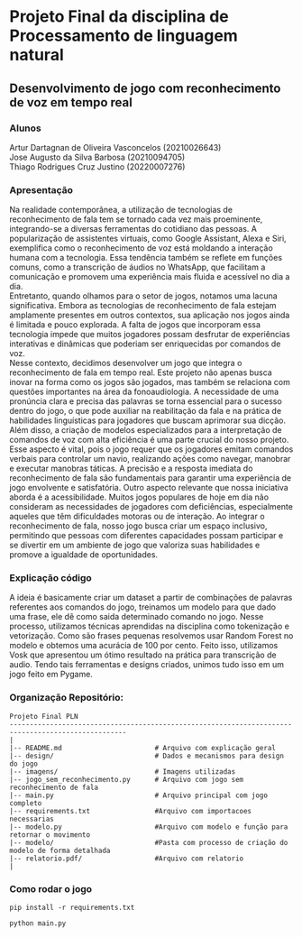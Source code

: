 # Projeto Final da disciplina de Processamento de linguagem natural
## Desenvolvimento de jogo com reconhecimento de voz em tempo real
### Alunos
Artur Dartagnan de Oliveira Vasconcelos (20210026643)  
Jose Augusto da Silva Barbosa (20210094705)  
Thiago Rodrigues Cruz Justino (20220007276)
### Apresentação 
Na realidade contemporânea, a utilização de tecnologias de reconhecimento de fala tem se tornado cada vez mais proeminente, integrando-se a diversas ferramentas do cotidiano das pessoas. A popularização de assistentes virtuais, como Google Assistant, Alexa e Siri, exemplifica como o reconhecimento de voz está moldando a interação humana com a tecnologia. Essa tendência também se reflete em funções comuns, como a transcrição de áudios no WhatsApp, que facilitam a comunicação e promovem uma experiência mais fluida e acessível no dia a dia.  
Entretanto, quando olhamos para o setor de jogos, notamos uma lacuna significativa. Embora as tecnologias de reconhecimento de fala estejam amplamente presentes em outros contextos, sua aplicação nos jogos ainda é limitada e pouco explorada. A falta de jogos que incorporam essa tecnologia impede que muitos jogadores possam desfrutar de experiências interativas e dinâmicas que poderiam ser enriquecidas por comandos de voz.   
Nesse contexto, decidimos desenvolver um jogo que integra o reconhecimento de fala em tempo real. Este projeto não apenas busca inovar na forma como os jogos são jogados, mas também se relaciona com questões importantes na área da fonoaudiologia. A necessidade de uma pronúncia clara e precisa das palavras se torna essencial para o sucesso dentro do jogo, o que pode auxiliar na reabilitação da fala e na prática de habilidades linguísticas para jogadores que buscam aprimorar sua dicção.  
Além disso, a criação de modelos especializados para a interpretação de comandos de voz com alta eficiência é uma parte crucial do nosso projeto. Esse aspecto é vital, pois o jogo requer que os jogadores emitam comandos verbais para controlar um navio, realizando ações como navegar, manobrar e executar manobras táticas. A precisão e a resposta imediata do reconhecimento de fala são fundamentais para garantir uma experiência de jogo envolvente e satisfatória.
Outro aspecto relevante que nossa iniciativa aborda é a acessibilidade. Muitos jogos populares de hoje em dia não consideram as necessidades de jogadores com deficiências, especialmente aqueles que têm dificuldades motoras ou de interação. Ao integrar o reconhecimento de fala, nosso jogo busca criar um espaço inclusivo, permitindo que pessoas com diferentes capacidades possam participar e se divertir em um ambiente de jogo que valoriza suas habilidades e promove a igualdade de oportunidades.

### Explicação código
A ideia é basicamente criar um dataset a partir de combinações de palavras referentes aos comandos do jogo, treinamos um modelo para que dado uma frase, ele dê como saida determinado comando no jogo. Nesse processo, utilizamos técnicas aprendidas na disciplina como tokenização e vetorização. Como são frases pequenas resolvemos usar Random Forest no modelo e obtemos uma acurácia de 100 por cento. Feito isso, utilizamos Vosk que apresentou um ótimo resultado na prática para transcrição de audio. Tendo tais ferramentas e designs criados, unimos tudo isso em um jogo feito em Pygame.

### Organização Repositório:
```
Projeto Final PLN
---------------------------------------------------------------------------------------------------
|
|-- README.md                       # Arquivo com explicação geral
|-- design/                         # Dados e mecanismos para design do jogo
|-- imagens/                        # Imagens utilizadas
|-- jogo_sem_reconhecimento.py      # Arquivo com jogo sem reconhecimento de fala
|-- main.py                         # Arquivo principal com jogo completo
|-- requirements.txt                #Arquivo com importacoes necessarias
|-- modelo.py                       #Arquivo com modelo e função para retornar o movimento
|-- modelo/                         #Pasta com processo de criação do modelo de forma detalhada
|-- relatorio.pdf/                  #Arquivo com relatorio
|
```
### Como rodar o jogo
```
pip install -r requirements.txt
```
```
python main.py
```

